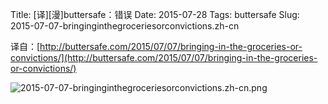 Title: [译][漫]buttersafe：错误
Date: 2015-07-28
Tags: buttersafe
Slug: 2015-07-07-bringinginthegroceriesorconvictions.zh-cn

译自：[http://buttersafe.com/2015/07/07/bringing-in-the-groceries-or-convictions/](http://buttersafe.com/2015/07/07/bringing-in-the-groceries-or-convictions/)


![2015-07-07-bringinginthegroceriesorconvictions.zh-cn.png](/static/images/comics/2015-07-07-bringinginthegroceriesorconvictions.zh-cn.png)